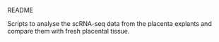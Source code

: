 README

Scripts to analyse the scRNA-seq data from the placenta explants and compare them with fresh placental tissue.


